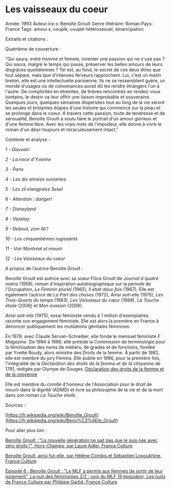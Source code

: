 # Les vaisseaux du coeur

Année: 1993
Auteur.ice.s: Benoîte Groult
Genre littéraire: Roman
Pays: France
Tags: amour.s, couple, couple hétérosexuel, émancipation

Extraits et citations : 

Quatrième de couverture : 

“Qui saura, entre homme et femme, inventer une passion qui ne s'use pas ? Qui saura, malgré le temps qui passe, préserver les belles amours de leurs disgrâces quotidiennes ? Tel est, au fond, le secret de ces deux êtres que tout sépare, mais que d'intenses ferveurs rapprochent. Lui, c'est un marin breton, elle est une intellectuelle parisienne. Ils ne se ressemblent guère, un monde d'usages ou de convenances aurait dû les rendre étrangers l'un à l'autre. De complicités en étreintes, de brèves rencontres en rendez-vous lointains, le destin va leur offrir une liaison improbable et souveraine. Quelques jours, quelques semaines dispersées tout au long de la vie seront les seules et brûlantes étapes d'une histoire qui commence sur la peau et se prolonge dans le coeur. A travers cette passion, toute de tendresse et de sensualité, Benoîte Groult a voulu faire le portrait d'un amour glorieux et d'une femme libre. Avec les vrais mots de l'impudeur, elle donne à vivre le roman d'un désir toujours et miraculeusement intact.”

Contexte et analyse : 

*1 - Gauvain*

*2 - La noce d'Yvonne*

*3 - Paris*

*4 - Les dix années suivantes*

*5 - Les zil elwagnées Sesel*

*6 - Attention : danger!*

*7 - Disneyland*

*8 - Vézelay*

*9 - Debout, zom lib'!*

*10 - Les cinquantièmes rugissants*

*11 - Voir Montréal et mourir*

*12 - Les Vaisseaux du coeur* 

A propos de l’autrice Benoîte Groult : 

Benoîte Groult est autrice avec sa soeur Flora Groult de *Journal à quatre mains* (1958), roman d'inspiration autobiographique sur la période de l'Occupation, *Le Féminin pluriel* (1965), *Il était deux fois* (1967). Elle est également l’autrice de *La Part des choses* (1972), *Ainsi soit-elle* (1975), *Les Trois-Quarts du temps* (1983), *Les Vaisseaux du cœur* (1988), *La Touche étoile* (2006) et *Mon évasion* (2008).

*Ainsi soit-elle* (1975), essai féministe vendu à 1 million d'exemplaires, raconte son engagement féministe. Elle est alors la première en France à dénoncer publiquement les mutilations génitales féminines.

En 1978, avec Claude Servan-Schreiber, elle fonde le mensuel féministe *F Magazine*. De 1984 à 1986, elle préside la Commission de terminologie pour la féminisation des noms de métiers, de grades et de fonctions, fondée par Yvette Roudy, alors ministre des Droits de la femme. À partir de 1982, elle est membre du jury Femina. Elle publie en 1986, pour la première fois, l'intégralité de la *Déclaration des droits de la femme et de la citoyenne* de 1791, rédigée par Olympe de Gouges. [Déclaration des droits de la femme et de la citoyenne](https://www.notion.so/D-claration-des-droits-de-la-femme-et-de-la-citoyenne-8ea926bece1b4c1e864ea9957414d5a9) 

Elle est membre du comité d'honneur de l'Association pour le droit de mourir dans la dignité (ADMD) et livre sa philosophie de la vie et de la mort dans son roman *La Touche étoile*.

Sources : 

[https://fr.wikipedia.org/wiki/Benoîte_Groult](https://fr.wikipedia.org/wiki/Beno%C3%AEte_Groult)

Pour aller plus loin : 

[Benoîte Groult : "La nouvelle génération ne sait pas que je suis née avec zéro droits !", Hors-Champs, par Laure Adler, France Culture](https://www.franceculture.fr/emissions/hors-champs/benoite-groult-la-nouvelle-generation-ne-sait-pas-que-je-suis-nee-avec-zero) 

[Benoîte Groult, ainsi fut-elle, par Hélène Combis et Sébastien Lopoukhine, France Culture](https://www.franceculture.fr/litterature/benoite-groult-ainsi-fut-elle)

[Épisode 6 : Benoîte Groult : "Le MLF a permis aux femmes de sortir de leur isolement", La nuit des féminismes 2/2 : voix du MLF (9 épisodes), Les nuits de France Culture par Philippe Garbit, France Culture](https://www.franceculture.fr/emissions/les-nuits-de-france-culture/la-nuit-des-feminismes-22-voix-du-mlf-69-dialogues-feminisme-ou-luttes-de-femmes-1ere-diffusion)